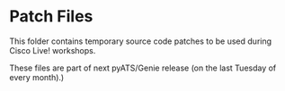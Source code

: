 # Patch Files

This folder contains temporary source code patches to be used during Cisco Live!
workshops.

These files are part of next pyATS/Genie release (on the last Tuesday of every
month).)